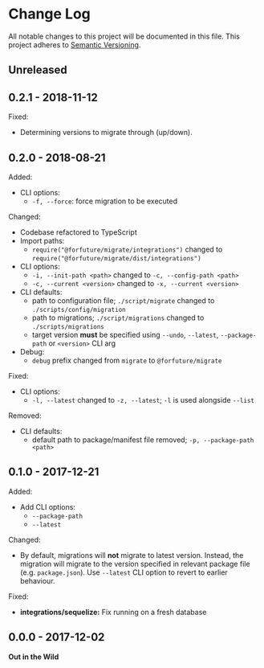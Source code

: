 # Change Log

All notable changes to this project will be documented in this file.
This project adheres to [Semantic Versioning](http://semver.org/).


## Unreleased


## 0.2.1 - 2018-11-12

Fixed:

- Determining versions to migrate through (up/down).


## 0.2.0 - 2018-08-21

Added:

- CLI options:
  + `-f, --force`: force migration to be executed

Changed:

- Codebase refactored to TypeScript
- Import paths:
  - `require("@forfuture/migrate/integrations")` changed to `require("@forfuture/migrate/dist/integrations")`
- CLI options:
  - `-i, --init-path <path>` changed to `-c, --config-path <path>`
  - `-c, --current <version>` changed to `-x, --current <version>`
- CLI defaults:
  - path to configuration file; `./script/migrate` changed to `./scripts/config/migration`
  - path to migrations; `./script/migrations` changed to `./scripts/migrations`
  - target version **must** be specified using `--undo`, `--latest`, `--package-path` or `<version>` CLI arg
- Debug:
  - `debug` prefix changed from `migrate` to `@forfuture/migrate`

Fixed:

- CLI options:
  - `-l, --latest` changed to `-z, --latest`; `-l` is used alongside `--list`

Removed:

- CLI defaults:
  - default path to package/manifest file removed; `-p, --package-path <path>`


## 0.1.0 - 2017-12-21

Added:

* Add CLI options:
  - `--package-path`
  - `--latest`

Changed:

* By default, migrations will **not** migrate to latest version.
  Instead, the migration will migrate to the version specified in
  relevant package file (e.g. `package.json`). Use `--latest` CLI
  option to revert to earlier behaviour.

Fixed:

* **integrations/sequelize:** Fix running on a fresh database


## 0.0.0 - 2017-12-02

**Out in the Wild**
